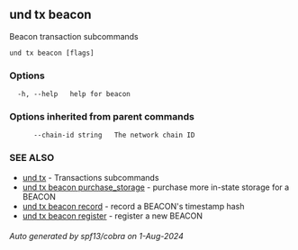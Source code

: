 ## und tx beacon

Beacon transaction subcommands

```
und tx beacon [flags]
```

### Options

```
  -h, --help   help for beacon
```

### Options inherited from parent commands

```
      --chain-id string   The network chain ID
```

### SEE ALSO

* [und tx](und_tx.md)	 - Transactions subcommands
* [und tx beacon purchase_storage](und_tx_beacon_purchase_storage.md)	 - purchase more in-state storage for a BEACON
* [und tx beacon record](und_tx_beacon_record.md)	 - record a BEACON's timestamp hash
* [und tx beacon register](und_tx_beacon_register.md)	 - register a new BEACON

###### Auto generated by spf13/cobra on 1-Aug-2024
